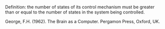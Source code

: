 Definition: the number of states of its control mechanism must be greater than or equal to the number of states in the system being controlled.

George, F.H. (1962). The Brain as a Computer. Pergamon Press, Oxford, UK.  


